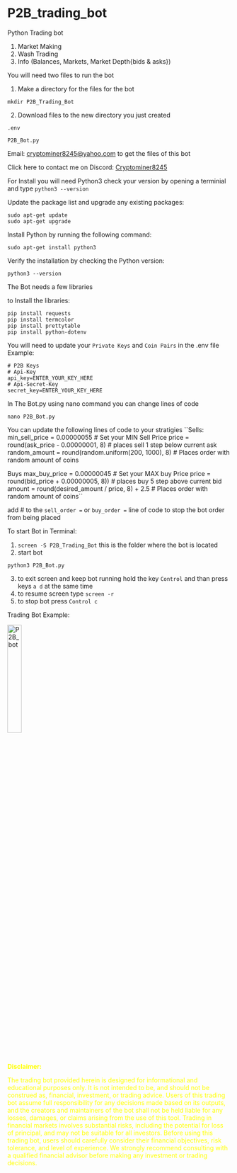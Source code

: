 # P2B_trading_bot
Python Trading bot

1. Market Making
2. Wash Trading
3. Info (Balances, Markets, Market Depth{bids & asks})

You will need two files to run the bot

1. Make a directory for the files for the bot 
```
mkdir P2B_Trading_Bot
```
2. Download files to the new directory you just created
```
.env

P2B_Bot.py
```
Email: cryptominer8245@yahoo.com to get the files of this bot

Click here to contact me on Discord: <a href="https://discord.com/users/412476381725720576">Cryptominer8245</a>

For Install you will need Python3
check your version by opening a terminial and type
```python3 --version```

Update the package list and upgrade any existing packages:
```
sudo apt-get update
sudo apt-get upgrade
```
Install Python by running the following command:
```
sudo apt-get install python3
```
Verify the installation by checking the Python version:
```
python3 --version
```

The Bot needs a few libraries

to Install the libraries:
```
pip install requests
pip install termcolor
pip install prettytable
pip install python-dotenv
```

You will need to update your ``Private Keys`` and ``Coin Pairs`` in the .env file
Example:
```
# P2B Keys
# Api-Key
api_key=ENTER_YOUR_KEY_HERE
# Api-Secret-Key
secret_key=ENTER_YOUR_KEY_HERE
```

In The Bot.py using nano command you can change lines of code 
```
nano P2B_Bot.py
```

You can update the following lines of code to your stratigies
``Sells:
min_sell_price = 0.00000055 # Set your MIN Sell Price
price = round(ask_price - 0.00000001, 8) # places sell 1 step below current ask
random_amount = round(random.uniform(200, 1000), 8) # Places order with random amount of coins 

Buys
max_buy_price = 0.00000045 # Set your MAX buy Price
price = round(bid_price + 0.00000005, 8)) # places buy 5 step above current bid
amount = round(desired_amount / price, 8) + 2.5 # Places order with random amount of coins``

add # to the ``sell_order =`` or ``buy_order =`` line of code to stop the bot order from being placed

To start Bot in Terminal:
1. `screen -S P2B_Trading_Bot` this is the folder where the bot is located
2. start bot
```
python3 P2B_Bot.py
```
3. to exit screen and keep bot running hold the key `Control` and than press keys `a d` at the same time
4. to resume screen type `screen -r`
5. to stop bot press `Control c`

Trading Bot Example:

<img src="https://user-images.githubusercontent.com/40405385/225487089-62e2a8b4-4196-464a-8393-e8fb7fa699a7.png" width="25%" alt="P2B_bot">

<div style="color: yellow;">

**Disclaimer:**

The trading bot provided herein is designed for informational and educational purposes only. It is not intended to be, and should not be construed as, financial, investment, or trading advice. Users of this trading bot assume full responsibility for any decisions made based on its outputs, and the creators and maintainers of the bot shall not be held liable for any losses, damages, or claims arising from the use of this tool. Trading in financial markets involves substantial risks, including the potential for loss of principal, and may not be suitable for all investors. Before using this trading bot, users should carefully consider their financial objectives, risk tolerance, and level of experience. We strongly recommend consulting with a qualified financial advisor before making any investment or trading decisions.

</div>

